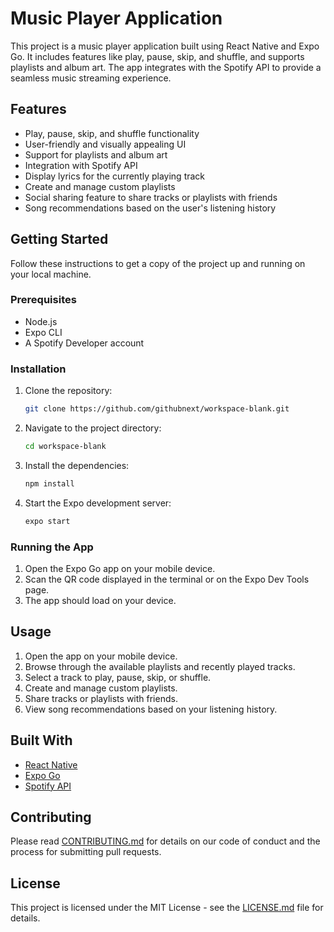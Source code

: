 # Music Player Application

This project is a music player application built using React Native and Expo Go. It includes features like play, pause, skip, and shuffle, and supports playlists and album art. The app integrates with the Spotify API to provide a seamless music streaming experience.

## Features

- Play, pause, skip, and shuffle functionality
- User-friendly and visually appealing UI
- Support for playlists and album art
- Integration with Spotify API
- Display lyrics for the currently playing track
- Create and manage custom playlists
- Social sharing feature to share tracks or playlists with friends
- Song recommendations based on the user's listening history

## Getting Started

Follow these instructions to get a copy of the project up and running on your local machine.

### Prerequisites

- Node.js
- Expo CLI
- A Spotify Developer account

### Installation

1. Clone the repository:
   ```sh
   git clone https://github.com/githubnext/workspace-blank.git
   ```
2. Navigate to the project directory:
   ```sh
   cd workspace-blank
   ```
3. Install the dependencies:
   ```sh
   npm install
   ```
4. Start the Expo development server:
   ```sh
   expo start
   ```

### Running the App

1. Open the Expo Go app on your mobile device.
2. Scan the QR code displayed in the terminal or on the Expo Dev Tools page.
3. The app should load on your device.

## Usage

1. Open the app on your mobile device.
2. Browse through the available playlists and recently played tracks.
3. Select a track to play, pause, skip, or shuffle.
4. Create and manage custom playlists.
5. Share tracks or playlists with friends.
6. View song recommendations based on your listening history.

## Built With

- [React Native](https://reactnative.dev/)
- [Expo Go](https://expo.dev/)
- [Spotify API](https://developer.spotify.com/documentation/web-api/)

## Contributing

Please read [CONTRIBUTING.md](CONTRIBUTING.md) for details on our code of conduct and the process for submitting pull requests.

## License

This project is licensed under the MIT License - see the [LICENSE.md](LICENSE.md) file for details.
